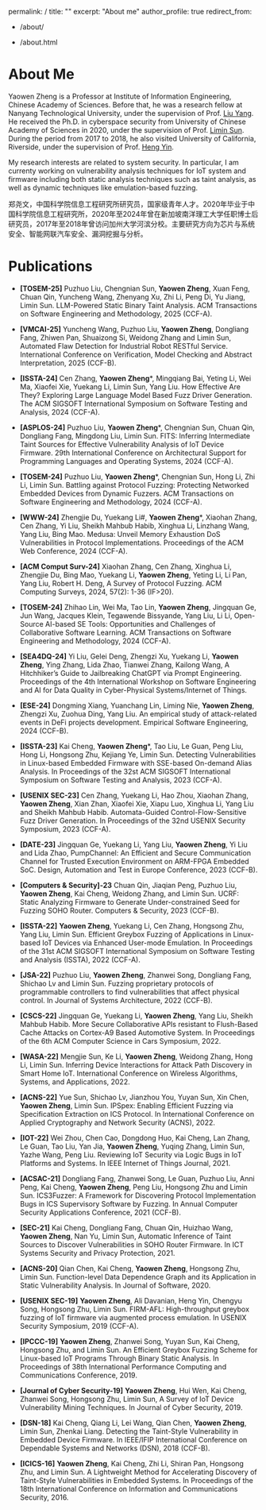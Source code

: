 permalink: /
title: ""
excerpt: "About me"
author_profile: true
redirect_from:

* /about/

* /about.html

# About Me

Yaowen Zheng is a Professor at Institute of Information Engineering, Chinese Academy of Sciences. Before that, he was a research fellow at Nanyang Technological University, under the supervision of Prof. [Liu Yang](https://personal.ntu.edu.sg/yangliu/).
He received the Ph.D. in cyberspace security from University of Chinese Academy of Sciences in 2020, under the supervision of Prof. [Limin Sun](https://baike.baidu.com/item/%E5%AD%99%E5%88%A9%E6%B0%91/4582419).
During the period from 2017 to 2018, he also visited University of California, Riverside, under the supervision of Prof. [Heng Yin](https://www.cs.ucr.edu/~heng/).

My research interests are related to system security. In particular, I am currenty working on vulnerability analysis techniques for IoT system and firmware including both static analysis techniques such as taint analysis, as well as dynamic techniques like emulation-based fuzzing.

郑尧文，中国科学院信息工程研究所研究员，国家级青年人才。2020年毕业于中国科学院信息工程研究所，2020年至2024年曾在新加坡南洋理工大学任职博士后研究员，2017年至2018年曾访问加州大学河滨分校。主要研究方向为芯片与系统安全、智能网联汽车安全、漏洞挖掘与分析。

# Publications

* **[TOSEM-25]** Puzhuo Liu, Chengnian Sun, **Yaowen Zheng**, Xuan Feng, Chuan Qin, Yuncheng Wang, Zhenyang Xu, Zhi Li, Peng Di, Yu Jiang, Limin Sun. LLM-Powered Static Binary Taint Analysis. ACM Transactions on Software Engineering and Methodology, 2025 (CCF-A).

* **[VMCAI-25]** Yuncheng Wang, Puzhuo Liu, **Yaowen Zheng**, Dongliang Fang, Zhiwen Pan, Shuaizong Si, Weidong Zhang and Limin Sun, Automated Flaw Detection for Industrial Robot RESTful Service. International Conference on Verification, Model Checking and Abstract Interpretation, 2025 (CCF-B).

* **[ISSTA-24]** Cen Zhang, **Yaowen Zheng***, Mingqiang Bai, Yeting Li, Wei Ma, Xiaofei Xie, Yuekang Li, Limin Sun, Yang Liu. How Effective Are They? Exploring Large Language Model Based Fuzz Driver Generation. The ACM SIGSOFT International Symposium on Software Testing and Analysis, 2024 (CCF-A).

* **[ASPLOS-24]** Puzhuo Liu, **Yaowen Zheng***, Chengnian Sun, Chuan Qin, Dongliang Fang, Mingdong Liu, Limin Sun. FITS: Inferring Intermediate Taint Sources for Effective Vulnerability Analysis of IoT Device Firmware. 29th International Conference on Architectural Support for Programming Languages and Operating Systems, 2024 (CCF-A).

* **[TOSEM-24]** Puzhuo Liu, **Yaowen Zheng***, Chengnian Sun, Hong Li, Zhi Li, Limin Sun. Battling against Protocol Fuzzing: Protecting Networked Embedded Devices from Dynamic Fuzzers. ACM Transactions on Software Engineering and Methodology, 2024 (CCF-A).

* **[WWW-24]** Zhengjie Du, Yuekang Li#, **Yaowen Zheng***, Xiaohan Zhang, Cen Zhang, Yi Liu, Sheikh Mahbub Habib, Xinghua Li, Linzhang Wang, Yang Liu, Bing Mao. Medusa: Unveil Memory Exhaustion DoS Vulnerabilities in Protocol Implementations. Proceedings of the ACM Web Conference, 2024 (CCF-A).

* **[ACM Comput Surv-24]** Xiaohan Zhang, Cen Zhang, Xinghua Li, Zhengjie Du, Bing Mao, Yuekang Li, **Yaowen Zheng**, Yeting Li, Li Pan, Yang Liu, Robert H. Deng, A Survey of Protocol Fuzzing. ACM Computing Surveys, 2024, 57(2): 1-36 (IF>20).

* **[TOSEM-24]** Zhihao Lin, Wei Ma, Tao Lin, **Yaowen Zheng**, Jingquan Ge, Jun Wang, Jacques Klein, Tegawende Bissyande, Yang Liu, Li Li, Open-Source AI-based SE Tools: Opportunities and Challenges of Collaborative Software Learning. ACM Transactions on Software Engineering and Methodology, 2024 (CCF-A).

* **[SEA4DQ-24]** Yi Liu, Gelei Deng, Zhengzi Xu, Yuekang Li, **Yaowen Zheng**, Ying Zhang, Lida Zhao, Tianwei Zhang, Kailong Wang, A Hitchhiker’s Guide to Jailbreaking ChatGPT via Prompt Engineering. Proceedings of the 4th International Workshop on Software Engineering and AI for Data Quality in Cyber-Physical Systems/Internet of Things.

* **[ESE-24]** Dongming Xiang, Yuanchang Lin, Liming Nie, **Yaowen Zheng**, Zhengzi Xu, Zuohua Ding, Yang Liu. An empirical study of attack-related events in DeFi projects development. Empirical Software Engineering, 2024 (CCF-B).

* **[ISSTA-23]** Kai Cheng, **Yaowen Zheng***, Tao Liu, Le Guan, Peng Liu, Hong Li, Hongsong Zhu, Kejiang Ye, Limin Sun. Detecting Vulnerabilities in Linux-based Embedded Firmware with SSE-based On-demand Alias Analysis. In Proceedings of the 32st ACM SIGSOFT International Symposium on Software Testing and Analysis, 2023 (CCF-A).

* **[USENIX SEC-23]** Cen Zhang, Yuekang Li, Hao Zhou, Xiaohan Zhang, **Yaowen Zheng**, Xian Zhan, Xiaofei Xie, Xiapu Luo, Xinghua Li, Yang Liu and Sheikh Mahbub Habib. Automata-Guided Control-Flow-Sensitive Fuzz Driver Generation. In Proceedings of the 32nd USENIX Security Symposium, 2023 (CCF-A).

* **[DATE-23]** Jingquan Ge, Yuekang Li, Yang Liu, **Yaowen Zheng**, Yi Liu and Lida Zhao, PumpChannel: An Efficient and Secure Communication Channel for Trusted Execution Environment on ARM-FPGA Embedded SoC. Design, Automation and Test in Europe Conference, 2023 (CCF-B).

* **[Computers & Security]-23** Chuan Qin, Jiaqian Peng, Puzhuo Liu, **Yaowen Zheng**, Kai Cheng, Weidong Zhang, and Limin Sun. UCRF: Static Analyzing Firmware to Generate Under-constrained Seed for Fuzzing SOHO Router. Computers & Security, 2023 (CCF-B).

* **[ISSTA-22]** **Yaowen Zheng**, Yuekang Li, Cen Zhang, Hongsong Zhu, Yang Liu, Limin Sun. Efficient Greybox Fuzzing of Applications in Linux-based IoT Devices via Enhanced User-mode Emulation. In Proceedings of the 31st ACM SIGSOFT International Symposium on Software Testing and Analysis (ISSTA), 2022 (CCF-A).

* **[JSA-22]** Puzhuo Liu, **Yaowen Zheng**, Zhanwei Song, Dongliang Fang, Shichao Lv and Limin Sun. Fuzzing proprietary protocols of programmable controllers to find vulnerabilities that affect physical control. In Journal of Systems Architecture, 2022 (CCF-B).

* **[CSCS-22]** Jingquan Ge, Yuekang Li, **Yaowen Zheng**, Yang Liu, Sheikh Mahbub Habib. More Secure Collaborative APIs resistant to Flush-Based Cache Attacks on Cortex-A9 Based Automotive System. In Proceedings of the 6th ACM Computer Science in Cars Symposium, 2022.

* **[WASA-22]** Mengjie Sun, Ke Li, **Yaowen Zheng**, Weidong Zhang, Hong Li, Limin Sun. Inferring Device Interactions for Attack Path Discovery in Smart Home IoT. International Conference on Wireless Algorithms, Systems, and Applications, 2022.

* **[ACNS-22]** Yue Sun, Shichao Lv, Jianzhou You, Yuyan Sun, Xin Chen, **Yaowen Zheng**, Limin Sun. IPSpex: Enabling Efficient Fuzzing via Specification Extraction on ICS Protocol. In International Conference on Applied Cryptography and Network Security (ACNS), 2022.

* **[IOT-22]** Wei Zhou, Chen Cao, Dongdong Huo, Kai Cheng, Lan Zhang, Le Guan, Tao Liu, Yan Jia, **Yaowen Zheng**, Yuqing Zhang, Limin Sun, Yazhe Wang, Peng Liu. Reviewing IoT Security via Logic Bugs in IoT Platforms and Systems. In IEEE Internet of Things Journal, 2021.

* **[ACSAC-21]** Dongliang Fang, Zhanwei Song, Le Guan, Puzhuo Liu, Anni Peng, Kai Cheng, **Yaowen Zheng**, Peng Liu, Hongsong Zhu and Limin Sun. ICS3Fuzzer: A Framework for Discovering Protocol Implementation Bugs in ICS Supervisory Software by Fuzzing. In Annual Computer Security Applications Conference, 2021 (CCF-B).

* **[SEC-21]** Kai Cheng, Dongliang Fang, Chuan Qin, Huizhao Wang, **Yaowen Zheng**, Nan Yu, Limin Sun, Automatic Inference of Taint Sources to Discover Vulnerabilities in SOHO Router Firmware. In ICT Systems Security and Privacy Protection, 2021.

* **[ACNS-20]** Qian Chen, Kai Cheng, **Yaowen Zheng**, Hongsong Zhu, Limin Sun. Function-level Data Dependence Graph and its Application in Static Vulnerability Analysis. In Journal of Software, 2020.

* **[USENIX SEC-19]** **Yaowen Zheng**, Ali Davanian, Heng Yin, Chengyu Song, Hongsong Zhu, Limin Sun. FIRM-AFL: High-throughput greybox fuzzing of IoT firmware via augmented process emulation. In USENIX Security Symposium, 2019 (CCF-A).

* **[IPCCC-19]** **Yaowen Zheng**, Zhanwei Song, Yuyan Sun, Kai Cheng, Hongsong Zhu, and Limin Sun. An Efficient Greybox Fuzzing Scheme for Linux-based IoT Programs Through Binary Static Analysis. In Proceedings of 38th International Performance Computing and Communications Conference, 2019.

* **[Journal of Cyber Security-19]** **Yaowen Zheng**, Hui Wen, Kai Cheng, Zhanwei Song, Hongsong Zhu, Limin Sun, A Survey of IoT Device Vulnerability Mining Techniques. In Journal of Cyber Security, 2019.

* **[DSN-18]** Kai Cheng, Qiang Li, Lei Wang, Qian Chen, **Yaowen Zheng**, Limin Sun, Zhenkai Liang. Detecting the Taint-Style Vulnerability in Embedded Device Firmware. In IEEE/IFIP International Conference on Dependable Systems and Networks (DSN), 2018 (CCF-B).

* **[ICICS-16]** **Yaowen Zheng**, Kai Cheng, Zhi Li, Shiran Pan, Hongsong Zhu, and Limin Sun. A Lightweight Method for Accelerating Discovery of Taint-Style Vulnerabilities in Embedded Systems. In Proceedings of the 18th International Conference on Information and Communications Security, 2016.

